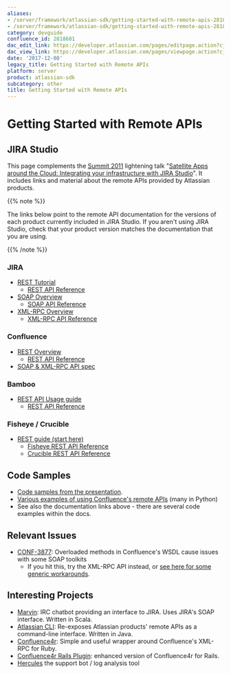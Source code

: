 ```yaml
---
aliases:
- /server/framework/atlassian-sdk/getting-started-with-remote-apis-2818681.html
- /server/framework/atlassian-sdk/getting-started-with-remote-apis-2818681.md
category: devguide
confluence_id: 2818681
dac_edit_link: https://developer.atlassian.com/pages/editpage.action?cjm=wozere&pageId=2818681
dac_view_link: https://developer.atlassian.com/pages/viewpage.action?cjm=wozere&pageId=2818681
date: '2017-12-08'
legacy_title: Getting Started with Remote APIs
platform: server
product: atlassian-sdk
subcategory: other
title: Getting Started with Remote APIs
---
```

# Getting Started with Remote APIs

## JIRA Studio

This page complements the <a href="http://summit.atlassian.com/" class="external-link">Summit 2011</a> lightening talk "<a href="http://summit.atlassian.com/archives/plugin-devs/integrating-infrastructure-with-jira" class="external-link">Satellite Apps around the Cloud: Integrating your infrastructure with JIRA Studio</a>". It includes links and material about the remote APIs provided by Atlassian products.

{{% note %}}

The links below point to the remote API documentation for the versions of each product currently included in JIRA Studio. If you aren't using JIRA Studio, check that your product version matches the documentation that you are using.

{{% /note %}}

### JIRA

-   <a href="http://confluence.atlassian.com/display/JIRA043/JIRA+REST+API+%28Alpha%29+Tutorial" class="external-link">REST Tutorial</a>
    -   <a href="http://docs.atlassian.com/jira/REST/4.3/" class="external-link">REST API Reference</a>
-   <a href="http://confluence.atlassian.com/display/JIRA043/Creating+a+SOAP+Client" class="external-link">SOAP Overview</a>
    -   <a href="http://docs.atlassian.com/rpc-jira-plugin/4.3/index.html?com/atlassian/jira/rpc/soap/JiraSoapServiceImpl.html" class="external-link">SOAP API Reference</a>
-   <a href="http://confluence.atlassian.com/display/JIRA043/JIRA+XML-RPC+Overview" class="external-link">XML-RPC Overview</a>
    -   <a href="http://docs.atlassian.com/software/jira/docs/api/rpc-jira-plugin/4.3/index.html?com/atlassian/jira/rpc/xmlrpc/XmlRpcService.html" class="external-link">XML-RPC API Reference</a>

### Confluence

-   <a href="http://confluence.atlassian.com/display/CONFDEV/Confluence+REST+APIs" class="external-link">REST Overview</a>
    -   <a href="http://docs.atlassian.com/atlassian-confluence/REST/3.5/" class="external-link">REST API Reference</a>
-   <a href="http://confluence.atlassian.com/display/CONFDEV/Remote+API+Specification" class="external-link">SOAP &amp; XML-RPC API spec</a>

### Bamboo

-   <a href="http://confluence.atlassian.com/display/BAMBOO026/Using+the+Bamboo+REST+APIs" class="external-link">REST API Usage guide</a>
    -   <a href="http://confluence.atlassian.com/display/BAMBOO026/Bamboo+REST+Resources" class="external-link">REST API Reference</a>

### Fisheye / Crucible

-   <a href="http://confluence.atlassian.com/display/FECRUDEV/REST+API+Guide" class="external-link">REST guide (start here)</a>
    -   <a href="http://docs.atlassian.com/fisheye-crucible/latest/wadl/fisheye.html" class="external-link">Fisheye REST API Reference</a>
    -   <a href="http://docs.atlassian.com/fisheye-crucible/latest/wadl/crucible.html" class="external-link">Crucible REST API Reference</a>

## Code Samples

-   <a href="https://bitbucket.org/rewbs/satellites-talk-samples/src" class="external-link">Code samples from the presentation</a>.
-   <a href="http://confluence.atlassian.com/display/DISC/Scripts" class="external-link">Various examples of using Confluence's remote APIs</a> (many in Python)
-   See also the documentation links above - there are several code examples within the docs.

## Relevant Issues

-   <a href="https://jira.atlassian.com/browse/CONF-3877" class="external-link">CONF-3877</a>: Overloaded methods in Confluence's WSDL cause issues with some SOAP toolkits
    -   If you hit this, try the XML-RPC API instead, or <a href="http://stackoverflow.com/questions/6136953/how-to-consume-wsdl-that-defines-overloaded-functions-using-groovy-or-ruby" class="external-link">see here for some generic workarounds</a>.

## Interesting Projects

-   <a href="https://studio.atlassian.com/browse/MRVN" class="external-link">Marvin</a>: IRC chatbot providing an interface to JIRA. Uses JIRA's SOAP interface. Written in Scala.
-   <a href="https://studio.plugins.atlassian.com/wiki/display/ACLI/Atlassian+Command+Line+Interface" class="external-link">Atlassian CLI</a>: Re-exposes Atlassian products' remote APIs as a command-line interface. Written in Java.
-   <a href="http://confluence.atlassian.com/display/DISC/Confluence4r" class="external-link">Confluence4r</a>: Simple and useful wrapper around Confluence's XML-RPC for Ruby.
-   <a href="http://confluence.atlassian.com/display/DISC/Confluence4r+Rails+Plugin" class="external-link">Confluence4r Rails Plugin</a>: enhanced version of Confluence4r for Rails.
-   <a href="http://confluence.atlassian.com/display/Support/Hercules" class="external-link">Hercules</a> the support bot / log analysis tool



































































































































